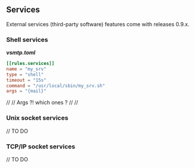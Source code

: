 ## Services

External services (third-party software) features come with releases 0.9.x.

### Shell services

___vsmtp.toml___

```toml
[[rules.services]]
name = "my_srv"
type = "shell"
timeout = "15s"
command = "/usr/local/sbin/my_srv.sh"
args = "{mail}"
```

// 
// Args ?! which ones ?
// 
//

### Unix socket services

// TO DO

### TCP/IP socket services

// TO DO
